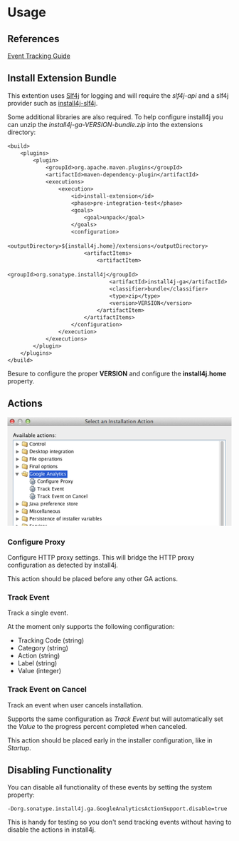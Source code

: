 <!--

    Copyright (c) 2007-2012 Sonatype, Inc. All rights reserved.

    This program is licensed to you under the Apache License Version 2.0,
    and you may not use this file except in compliance with the Apache License Version 2.0.
    You may obtain a copy of the Apache License Version 2.0 at http://www.apache.org/licenses/LICENSE-2.0.

    Unless required by applicable law or agreed to in writing,
    software distributed under the Apache License Version 2.0 is distributed on an
    "AS IS" BASIS, WITHOUT WARRANTIES OR CONDITIONS OF ANY KIND, either express or implied.
    See the Apache License Version 2.0 for the specific language governing permissions and limitations there under.

-->
# Usage

## References

[Event Tracking Guide](https://developers.google.com/analytics/devguides/collection/gajs/eventTrackerGuide)

## Install Extension Bundle

This extention uses [Slf4j](http://slf4j.org) for logging and will require the _slf4j-api_ and
a slf4j provider such as [install4j-slf4j](../install4j-slf4j/index.html).

Some additional libraries are also required.  To help configure install4j you can unzip the _install4j-ga-VERSION-bundle.zip_
into the extensions directory:

    <build>
        <plugins>
            <plugin>
                <groupId>org.apache.maven.plugins</groupId>
                <artifactId>maven-dependency-plugin</artifactId>
                <executions>
                    <execution>
                        <id>install-extension</id>
                        <phase>pre-integration-test</phase>
                        <goals>
                            <goal>unpack</goal>
                        </goals>
                        <configuration>
                            <outputDirectory>${install4j.home}/extensions</outputDirectory>
                            <artifactItems>
                                <artifactItem>
                                    <groupId>org.sonatype.install4j</groupId>
                                    <artifactId>install4j-ga</artifactId>
                                    <classifier>bundle</classifier>
                                    <type>zip</type>
                                    <version>VERSION</version>
                                </artifactItem>
                            </artifactItems>
                        </configuration>
                    </execution>
                </executions>
            </plugin>
        </plugins>
    </build>

Besure to configure the proper __VERSION__ and configure the __install4j.home__ property.

## Actions

![image](images/actions.png)

### Configure Proxy

Configure HTTP proxy settings.  This will bridge the HTTP proxy configuration as detected by install4j.

This action should be placed before any other GA actions.

### Track Event

Track a single event.

At the moment only supports the following configuration:

* Tracking Code (string)
* Category (string)
* Action (string)
* Label (string)
* Value (integer)

### Track Event on Cancel

Track an event when user cancels installation.

Supports the same configuration as _Track Event_ but will automatically set the _Value_ to the progress percent completed when canceled.

This action should be placed early in the installer configuration, like in _Startup_.

## Disabling Functionality

You can disable all functionality of these events by setting the system property:

    -Dorg.sonatype.install4j.ga.GoogleAnalyticsActionSupport.disable=true

This is handy for testing so you don't send tracking events without having to disable the actions in install4j.
